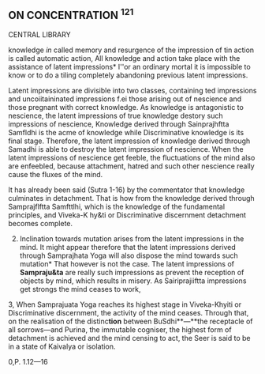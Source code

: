 ## **ON CONCENTRATION** <sup>121</sup>

CENTRAL LIBRARY

knowledge *in* called memory and resurgence of the impression of tin action is called automatic action, All knowledge and action take place with the assistance of latent impressions\* l''or an ordinary mortal it is impossible to know or to do a tiling completely abandoning previous latent impressions.

Latent impressions are divisible into two classes, containing ted impressions and uncoiitaininated impressions f.ei those arising out of nescience and those pregnant with correct knowledge. As knowledge is antagonistic to nescience, the latent impressions of true knowledge destory such impressions of nescience, Knowledge derived through Sainprajhftta Samfldhi is the acme of knowledge while Discriminative knowledge is its final stage. Therefore, the latent impression of knowledge derived through Samadhi is able to destroy the latent impression of nescience. When the latent impressions of nescience get feeble, the fluctuations of the mind also are enfeebled, because attachment, hatred and such other nescience really cause the fluxes of the mind.

It has already been said (Sutra 1-16) by the commentator that knowledge culminates in detachment. That is how from the knowledge derived through Samprajflftta Samfttlhi, which is the knowledge of the fundamental principles, and Viveka-K hy&ti or Discriminative discernment detachment becomes complete.

2. Inclination towards mutation arises from the latent impressions in the mind. It might appear therefore that the latent impressions derived through Samprajhata Yoga will also dispose the mind towards such mutation\* That however is not the case. The latent impressions of **Sampraju&ta** are really such impressions as prevent the reception of objects by mind, which results in misery. As Sairiprajiiftta impressions get strongs the mind ceases to work,

3, When Samprajuata Yoga reaches its highest stage in Viveka-Khyiti or Discriminative discernment, the activity of the mind ceases. Through that, on the realisation of the distinc**tion** between BuSdhi**—**the receptacle of all sorrows—and Purina, the immutable cogniser, the highest form of detachment is achieved and the mind censing to act, the Seer is said to be in a state of Kaivalya or isolation.

0,P. 1.12—16